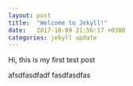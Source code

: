 ```yaml
---
layout: post
title:  "Welcome to Jekyll!"
date:   2017-10-09 21:56:17 +0300
categories: jekyll update
---
```

Hi, this is my first test post

afsdfasdfadf
fasdfasdfas